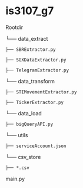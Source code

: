 # is3107_g7

Rootdir

└── data_extract

    ├── SBRExtractor.py

    ├── SGXDataExtractor.py

    ├── TelegramExtractor.py

└── data_transform

    ├── STIMovementExtractor.py

    ├── TickerExtractor.py

└── data_load

    ├── bigQueryAPI.py

└── utils

    ├── serviceAccount.json

└── csv_store

    ├── *.csv    

main.py